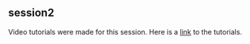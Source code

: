 ## session2

Video tutorials were made for this session. Here is a [link](https://www.youtube.com/watch?v=IXDDYuTo7B4&feature=youtu.be) to the tutorials.